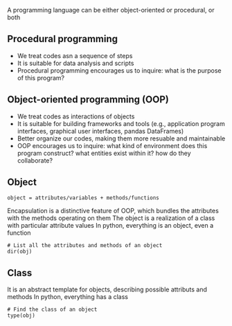 A programming language can be either object-oriented or procedural, or both

## Procedural programming
- We treat codes asn a sequence of steps
- It is suitable for data analysis and scripts
- Procedural programming encourages us to inquire: what is the purpose of this program?

## Object-oriented programming (OOP)
- We treat codes as interactions of objects
- It is suitable for building frameworks and tools (e.g., application program interfaces, graphical user interfaces, pandas DataFrames)
- Better organize our codes, making them more resuable and maintainable
- OOP encourages us to inquire: what kind of environment does this program construct? what entities exist within it? how do they collaborate?

## Object
```
object = attributes/variables + methods/functions
```
Encapsulation is a distinctive feature of OOP, which bundles the attributes with the methods operating on them
The object is a realization of a class with particular attribute values
In python, everything is an object, even a function

```
# List all the attributes and methods of an object
dir(obj)
```

## Class
It is an abstract template for objects, describing possible attributs and methods
In python, everything has a class
```
# Find the class of an object
type(obj)
```

